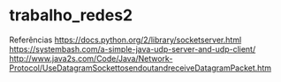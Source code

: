 # trabalho_redes2

Referências
https://docs.python.org/2/library/socketserver.html
https://systembash.com/a-simple-java-udp-server-and-udp-client/
http://www.java2s.com/Code/Java/Network-Protocol/UseDatagramSockettosendoutandreceiveDatagramPacket.htm
